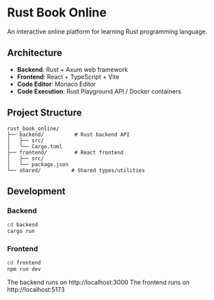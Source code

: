 # Rust Book Online

An interactive online platform for learning Rust programming language.

## Architecture

- **Backend**: Rust + Axum web framework
- **Frontend**: React + TypeScript + Vite
- **Code Editor**: Monaco Editor
- **Code Execution**: Rust Playground API / Docker containers

## Project Structure

```
rust_book_online/
├── backend/          # Rust backend API
│   ├── src/
│   └── Cargo.toml
├── frontend/         # React frontend
│   ├── src/
│   └── package.json
└── shared/          # Shared types/utilities
```

## Development

### Backend
```bash
cd backend
cargo run
```

### Frontend
```bash
cd frontend
npm run dev
```

The backend runs on http://localhost:3000
The frontend runs on http://localhost:5173